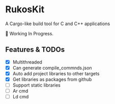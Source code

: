 # RukosKit

A Cargo-like build tool for C and C++ applications

🚧 Working In Progress.

## Features & TODOs

* [x] Multithreaded
* [x] Can generate compile_commnds.json
* [x] Auto add project libraries to other targets
* [x] Get libraries as packages from github
* [ ] Support static libraries
* [ ] Ar cmd
* [ ] Ld cmd
